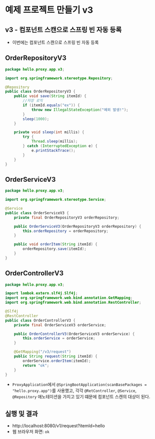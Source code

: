 # 예제 프로젝트 만들기 v3
## v3 - 컴포넌트 스캔으로 스프링 빈 자동 등록
- 이번에는 컴포넌트 스캔으로 스프링 빈 자동 등록

## OrderRepositoryV3
```java
package hello.proxy.app.v3;

import org.springframework.stereotype.Repository;

@Repository
public class OrderRepositoryV3 {
    public void save(String itemId) {
        //저장 로직
        if (itemId.equals("ex")) {
            throw new IllegalStateException("예외 발생!");
        }
        sleep(1000);
    }

    private void sleep(int millis) {
        try {
            Thread.sleep(millis);
        } catch (InterruptedException e) {
            e.printStackTrace();
        }
    }
}
```
## OrderServiceV3
```java
package hello.proxy.app.v3;

import org.springframework.stereotype.Service;

@Service
public class OrderServiceV3 {
    private final OrderRepositoryV3 orderRepository;

    public OrderServiceV3(OrderRepositoryV3 orderRepository) {
        this.orderRepository = orderRepository;
    }

    public void orderItem(String itemId) {
        orderRepository.save(itemId);
    }
}
```
## OrderControllerV3
```java
package hello.proxy.app.v3;

import lombok.extern.slf4j.Slf4j;
import org.springframework.web.bind.annotation.GetMapping;
import org.springframework.web.bind.annotation.RestController;

@Slf4j
@RestController
public class OrderControllerV3 {
    private final OrderServiceV3 orderService;

    public OrderControllerV3(OrderServiceV3 orderService) {
        this.orderService = orderService;
    }

    @GetMapping("/v3/request")
    public String request(String itemId) {
        orderService.orderItem(itemId);
        return "ok";
    }
}
```
- `ProxyApplication`에서 `@SpringBootApplication(scanBasePackages = "hello.proxy.app")`를
사용했고, 각각 `@RetController`, `@Service`, `@Repository` 애노테이션을 가지고
있기 떄문에 컴포넌트 스캔의 대상이 된다.

## 실행 및 결과
- http://localhost:8080/v1/request?itemId=hello
- 웹 브라우저 화면: `ok`

